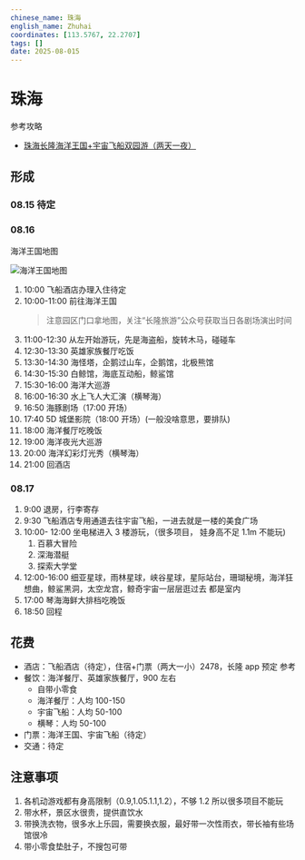 ```yaml
---
chinese_name: 珠海
english_name: Zhuhai
coordinates: [113.5767, 22.2707]
tags: []
date: 2025-08-015
---
```


# 珠海

参考攻略

- [珠海长隆海洋王国+宇宙飞船双园游（两天一夜）](https://zhuanlan.zhihu.com/p/720856200)

## 形成

### 08.15 待定

### 08.16

海洋王国地图

![海洋王国地图](https://cdn.chimelong.com/upload/cd9cd113686553f6/a74c67829f026c8b.jpg)

1. 10:00 飞船酒店办理入住待定
2. 10:00-11:00 前往海洋王国
   > 注意园区门口拿地图，关注“长隆旅游”公众号获取当日各剧场演出时间
3. 11:00-12:30 从左开始游玩，先是海盗船，旋转木马，碰碰车
4. 12:30-13:30 英雄家族餐厅吃饭
5. 13:30-14:30 海怪塔，企鹅过山车，企鹅馆，北极熊馆
6. 14:30-15:30 白鲸馆，海底互动船，鲸鲨馆
7. 15:30-16:00 海洋大巡游
8. 16:00-16:30 水上飞人大汇演（横琴海）
9. 16:50 海豚剧场（17:00 开场）
10. 17:40 5D 城堡影院（18:00 开场）(一般没啥意思，要排队)
11. 18:00 海洋餐厅吃晚饭
12. 19:00 海洋夜光大巡游
13. 20:00 海洋幻彩灯光秀（横琴海）
14. 21:00 回酒店

### 08.17

1. 9:00 退房，行李寄存
2. 9:30 飞船酒店专用通道去往宇宙飞船，一进去就是一楼的美食广场
3. 10:00- 12:00 坐电梯进入 3 楼游玩，（很多项目， 娃身高不足 1.1m 不能玩)
   1. 百慕大冒险
   2. 深海潜艇
   3. 探索大学堂
4. 12:00-16:00 细亚星球，雨林星球，峡谷星球，星际站台，珊瑚秘境，海洋狂想曲，鲸鲨黑洞，太空龙宫，鲸奇宇宙一层层逛过去 都是室内
5. 17:00 琴海海鲜大排档吃晚饭
6. 18:50 回程

## 花费

- 酒店：飞船酒店（待定），住宿+门票（两大一小）2478，长隆 app 预定 参考
- 餐饮：海洋餐厅、英雄家族餐厅，900 左右
  - 自带小零食
  - 海洋餐厅：人均 100-150
  - 宇宙飞船：人均 50-100
  - 横琴：人均 50-100
- 门票：海洋王国、宇宙飞船（待定）
- 交通：待定

## 注意事项

1. 各机动游戏都有身高限制（0.9,1.05.1.1,1.2），不够 1.2 所以很多项目不能玩
2. 带水杯，景区水很贵，提供直饮水
3. 带换洗衣物，很多水上乐园，需要换衣服，最好带一次性雨衣，带长袖有些场馆很冷
4. 带小零食垫肚子，不搜包可带
